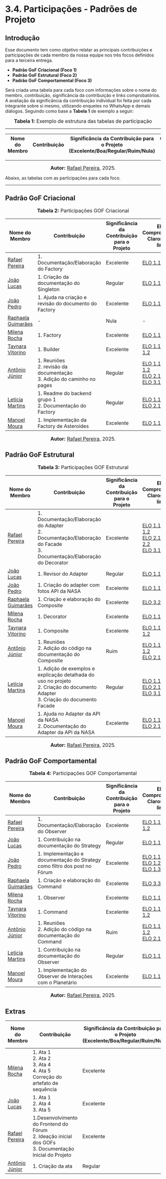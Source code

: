 # 3.4. Participações - Padrões de Projeto


## Introdução

Esse documento tem como objetivo relatar as principais contribuições e participações de cada membro da nossa equipe nos três focos definidos para a terceira entrega.

- **Padrão GoF Criacional (Foco 1)**
- **Padrão GoF Estrutural (Foco 2)**
- **Padrão GoF Comportamental (Foco 3)**


Será criada uma tabela para cada foco com informações sobre o nome do membro, contribuição, significância da contribuição e links comprobatórios. A avaliação da significância da contribuição individual foi feita por cada integrante sobre si mesmo, utilizando enquetes no WhatsApp e demais diálogos. Seguindo como base a **Tabela 1** de exemplo a seguir:

<font size="3"><p style="text-align: center"><b>Tabela 1:</b> Exemplo de estrutura das tabelas de participação</p></font>

---
|Nome do Membro | Contribuição | Significância da Contribuição para o Projeto (Excelente/Boa/Regular/Ruim/Nula) | Comprobatórios Claros (com link) |
|--|--|--|--|

---
<font size="3"><p style="text-align: center"><b>Autor:</b> [Rafael Pereira](https://github.com/rafgpereira), 2025.</p></font>

Abaixo, as tabelas com as participações para cada foco.

---


## Padrão GoF Criacional

<font size="3"><p style="text-align: center"><b>Tabela 2:</b> Participações GOF Criacional</p></font>

| Nome do Membro | Contribuição | Significância </br> da Contribuição </br> para o Projeto | Elos Comprobatórios Claros (com link) |
|--|--|--|--|
| [Rafael Pereira](https://github.com/rafgpereira) | 1. Documentação/Elaboração do Factory | Excelente | [ELO 1.1](/PadroesDeProjeto/1.Criacionais/3.1.1.Factory.md) | 
| [João Lucas](https://github.com/jlucasiqueira) | 1. Criação da documentação do Singleton| Regular                                                                        |[ELO 1.1](/PadroesDeProjeto/1.Criacionais/3.1.3.Singleton.md) |
| [João Pedro](https://github.com/JoaoPedrooSS) | 1. Ajuda na criação e revisão do documento do Factory | Excelente | [ELO 1.1](https://github.com/UnBArqDsw2025-1-Turma02/2025.1-T02-_G7_PlanetarioVirtual_Entrega_03/blob/main/docs/PadroesDeProjeto/1.Criacionais/3.1.1.Factory.md) </br> |
|  [Raphaela Guimarães](github.com/raphaiela)    | - |   Nula  |  - |
|  [Milena Rocha](https://github.com/milenafrocha)   | 1. Factory  </br>   |   Excelente  |  [ELO 1.1](https://unbarqdsw2025-1-turma02.github.io/2025.1-T02-_G7_PlanetarioVirtual_Entrega_03/#/./PadroesDeProjeto/1.Criacionais/3.1.1.Factory)|
|  [Taynara Vitorino](https://github.com/taybalau)    | 1. Builder |   Excelente  |  [ELO 1.1](https://unbarqdsw2025-1-turma02.github.io/2025.1-T02-_G7_PlanetarioVirtual_Entrega_03/#/./PadroesDeProjeto/1.Criacionais/3.1.2.Builder), [ELO 1.2](https://github.com/UnBArqDsw2025-1-Turma02/2025.1-T02-_G7_PlanetarioVirtual_Entrega_03/tree/main/projeto/grupo3) |
|  [Antônio Júnior](https://github.com/antonioleaojr)    | 1. Reuniões </br> 2. revisão da documentação  </br>  3. Adição do caminho no pages |   Regular  | [ELO 1.1](https://www.youtube.com/watch?v=RD2YNflO2QM), [ELO 1.2](https://www.youtube.com/watch?v=_qZXwUps-hg) </br> [ELO 2.1](https://unbarqdsw2025-1-turma02.github.io/2025.1-T02-_G7_PlanetarioVirtual_Entrega_03/#/./PadroesDeProjeto/1.Criacionais/3.1.2.Builder) </br> [ELO 3.1](https://github.com/UnBArqDsw2025-1-Turma02/2025.1-T02-_G7_PlanetarioVirtual_Entrega_03/commit/1053a38c9b7ab93a1a98a91720683a541fdab53e) |
| [Letícia Martins](https://github.com/leticiatmartins) | 1. Readme do backend grupo 1 </br> 2. Documentação do Factory | Regular                                                                        | [ELO 1.1](/projeto/grupo1/backend/README.md) </br> [ELO 2.1](/PadroesDeProjeto/1.Criacionais/3.1.1.Factory.md) |
| [Manoel Moura](https://github.com/manoelmoura) | 1. Implementação da Factory de Asteroides | Excelente | [ELO 1.1](https://github.com/UnBArqDsw2025-1-Turma02/2025.1-T02-_G7_PlanetarioVirtual_Entrega_03/blob/main/projeto/grupo2/home/index.html) </br> |


<font size="3"><p style="text-align: center"><b>Autor:</b> [Rafael Pereira](https://github.com/rafgpereira), 2025.</p></font>

## Padrão GoF Estrutural

<font size="3"><p style="text-align: center"><b>Tabela 3:</b> Participações GOF Estrutural</p></font>

| Nome do Membro | Contribuição | Significância </br> da Contribuição </br> para o Projeto | Elos Comprobatórios Claros (com link) |
|--|--|--|--|
| [Rafael Pereira](https://github.com/rafgpereira) | 1. Documentação/Elaboração do Adapter </br> 2. Documentação/Elaboração do Facade </br> 3. Documentação/Elaboração do Decorator | Excelente | [ELO 1.1](/PadroesDeProjeto/2.Estruturais/3.2.1Adapter.md), [ELO 1.2](https://github.com/UnBArqDsw2025-1-Turma02/2025.1-T02-_G7_PlanetarioVirtual_Entrega_03/blob/main/projeto/grupo1/frontend/src/services/apiAdapters.ts) </br> [ELO 2.1](/PadroesDeProjeto/2.Estruturais/3.2.3Facade.md), [ELO 2.2](https://github.com/UnBArqDsw2025-1-Turma02/2025.1-T02-_G7_PlanetarioVirtual_Entrega_03/blob/main/projeto/grupo1/frontend/src/services/api.ts)  </br> [ELO 3.1](/PadroesDeProjeto/2.Estruturais/3.2.2Decorator.md)| 
| [João Lucas](https://github.com/jlucasiqueira) | 1. Revisor do Adapter | Regular                                                                           | [ELO 1.1](/PadroesDeProjeto/2.Estruturais/3.2.1Adapter.md) |
| [João Pedro](https://github.com/JoaoPedrooSS)  | 1. Criação do adapter com fotos API da NASA | Excelente | [ELO 1.1](https://github.com/UnBArqDsw2025-1-Turma02/2025.1-T02-_G7_PlanetarioVirtual_Entrega_03/tree/main/projeto/grupo2/fotos)|
|  [Raphaela Guimarães](github.com/raphaiela)    | 1. Criação e elaboração do Composite |   Excelente  |  [ELO 3.2](https://github.com/UnBArqDsw2025-1-Turma02/2025.1-T02-_G7_PlanetarioVirtual_Entrega_03/blob/main/docs/PadroesDeProjeto/2.Estruturais/3.2.4Composite.md) |
|  [Milena Rocha](https://github.com/milenafrocha)   | 1. Decorator |   Excelente  |  [ELO 1.1]([link](https://unbarqdsw2025-1-turma02.github.io/2025.1-T02-_G7_PlanetarioVirtual_Entrega_03/#/./PadroesDeProjeto/2.Estruturais/3.2.2.Decorator.md))|
|  [Taynara Vitorino](https://github.com/taybalau)    | 1. Composite |   Excelente  |  [ELO 1.1](https://github.com/UnBArqDsw2025-1-Turma02/2025.1-T02-_G7_PlanetarioVirtual_Entrega_03/blob/main/docs/PadroesDeProjeto/2.Estruturais/3.2.4Composite.md), [ELO 1.2](https://github.com/UnBArqDsw2025-1-Turma02/2025.1-T02-_G7_PlanetarioVirtual_Entrega_03/tree/main/projeto/grupo3)  |
|  [Antônio Júnior](https://github.com/antonioleaojr)    | 1. Reuniões </br>  2. Adição do código na documentação do Composite |   Ruim  |  [ELO 1.1](https://www.youtube.com/watch?v=RD2YNflO2QM), [ELO 1.2](https://www.youtube.com/watch?v=_qZXwUps-hg) </br> [ELO 2.1](https://unbarqdsw2025-1-turma02.github.io/2025.1-T02-_G7_PlanetarioVirtual_Entrega_03/#/./PadroesDeProjeto/2.Estruturais/3.2.4Composite) |
| [Letícia Martins](https://github.com/leticiatmartins) | 1. Adição de exemplos e explicação detalhada do uso no projeto </br> 2. Criação do documento Adapter </br> 3. Criação do documento Facade | Regular                                                                           | [ELO 1.1](/PadroesDeProjeto/2.Estruturais/3.2.2Decorator.md) </br> [ELO 2.1](/PadroesDeProjeto/2.Estruturais/3.2.1Adapter.md) </br> [ELO 3.1](/PadroesDeProjeto/2.Estruturais/3.2.3Facade.md) |
| [Manoel Moura](https://github.com/manoelmoura) | 1. Ajuda no Adapter da API da NASA </br> 2. Documentação do Adapter da API da NASA | Excelente | [ELO 1.1](https://github.com/UnBArqDsw2025-1-Turma02/2025.1-T02-_G7_PlanetarioVirtual_Entrega_03/tree/main/projeto/grupo2/fotos) </br> [ELO 2.1](https://unbarqdsw2025-1-turma02.github.io/2025.1-T02-_G7_PlanetarioVirtual_Entrega_03/#/./PadroesDeProjeto/2.Estruturais/3.2.1Adapter) |



<font size="3"><p style="text-align: center"><b>Autor:</b> [Rafael Pereira](https://github.com/rafgpereira), 2025.</p></font>

## Padrão GoF Comportamental


<font size="3"><p style="text-align: center"><b>Tabela 4:</b> Participações GOF Comportamental</p></font>

| Nome do Membro | Contribuição | Significância </br> da Contribuição </br> para o Projeto | Elos Comprobatórios Claros (com link) |
|--|--|--|--|
| [Rafael Pereira](https://github.com/rafgpereira) | 1. Documentação/Elaboração do Observer | Excelente | [ELO 1.1](/PadroesDeProjeto/3.Comportamentais/3.3.1Observer.md), [ELO 1.2](https://github.com/UnBArqDsw2025-1-Turma02/2025.1-T02-_G7_PlanetarioVirtual_Entrega_03/blob/main/projeto/grupo1/frontend/src/contexts/AuthContext.tsx)| 
| [João Lucas](https://github.com/jlucasiqueira) | 1. Contribuição na documentação do Strategy        | Regular                                                                        | [ELO 1.1](/PadroesDeProjeto/3.Comportamentais/3.3.2Strategy.md)        |
| [João Pedro](https://github.com/JoaoPedrooSS) | 1. Implementação e documentação do Strategy como filtro dos post no Fórum | Excelente | [ELO 1.1](https://github.com/UnBArqDsw2025-1-Turma02/2025.1-T02-_G7_PlanetarioVirtual_Entrega_03/blob/main/projeto/grupo1/frontend/src/components/forum/PostList.tsx) <br>  [ELO 1.2](https://github.com/UnBArqDsw2025-1-Turma02/2025.1-T02-_G7_PlanetarioVirtual_Entrega_03/tree/main/projeto/grupo1/frontend/src/app/lib) <br> [ELO 1.3](https://github.com/UnBArqDsw2025-1-Turma02/2025.1-T02-_G7_PlanetarioVirtual_Entrega_03/blob/main/docs/PadroesDeProjeto/3.Comportamentais/3.3.2Strategy.md)|
|  [Raphaela Guimarães](github.com/raphaiela)    | 1. Criação e elaboração do Command |   Excelente  |  [ELO 3.3](https://github.com/UnBArqDsw2025-1-Turma02/2025.1-T02-_G7_PlanetarioVirtual_Entrega_03/blob/main/docs/PadroesDeProjeto/3.Comportamentais/3.3.2Command.md)|
| [Milena Rocha](https://github.com/milenafrocha)    | 1. Observer |   Excelente  |  [ELO 1.1]([link](https://unbarqdsw2025-1-turma02.github.io/2025.1-T02-_G7_PlanetarioVirtual_Entrega_03/#/./PadroesDeProjeto/3.Comportamentais/3.3.1Observer)) |
|  [Taynara Vitorino](https://github.com/taybalau)    | 1. Command |   Excelente  |  [ELO 1.1](https://github.com/UnBArqDsw2025-1-Turma02/2025.1-T02-_G7_PlanetarioVirtual_Entrega_03/blob/main/docs/PadroesDeProjeto/3.Comportamentais/3.3.2Command.md), [ELO 1.2](https://github.com/UnBArqDsw2025-1-Turma02/2025.1-T02-_G7_PlanetarioVirtual_Entrega_03/tree/main/projeto/grupo3) |
|  [Antônio Júnior](https://github.com/antonioleaojr)    | 1. Reuniões  </br>  2. Adição do código na documentação do Command |   Ruim  |  [ELO 1.1](https://www.youtube.com/watch?v=RD2YNflO2QM), [ELO 1.2](https://www.youtube.com/watch?v=_qZXwUps-hg) </br> [ELO 2.1](https://unbarqdsw2025-1-turma02.github.io/2025.1-T02-_G7_PlanetarioVirtual_Entrega_03/#/./PadroesDeProjeto/3.Comportamentais/3.3.3Command)|
| [Letícia Martins](https://github.com/leticiatmartins) | 1. Contribuição na documentação do Observer        | Regular                                                                        | [ELO 1.1](/PadroesDeProjeto/3.Comportamentais/3.3.GoFsComportamentais.md)        |
| [Manoel Moura](https://github.com/manoelmoura) | 1. Implementação do Observer de Interações com o Planetário | Excelente | [ELO 1.1](https://github.com/UnBArqDsw2025-1-Turma02/2025.1-T02-_G7_PlanetarioVirtual_Entrega_03/blob/main/projeto/grupo2/home/index.html) |

<font size="3"><p style="text-align: center"><b>Autor:</b> [Rafael Pereira](https://github.com/rafgpereira), 2025.</p></font>


## Extras

| Nome do Membro | Contribuição | Significância da Contribuição para o Projeto (Excelente/Boa/Regular/Ruim/Nula) | Elos Comprobatórios Claros (com link) |
|----------------|--------------|--------------------------------------------------------------------------------|---------------------------------------|
| [Milena Rocha](https://github.com/milenafrocha)    | 1. Ata 1 </br>  2. Ata 2 </br> 3. Ata 4 </br>  4. Ata 5 </br> Correção do artefato de sequência |   Excelente  |  [ELO 1.1]([link](https://unbarqdsw2025-1-turma02.github.io/2025.1-T02-_G7_PlanetarioVirtual_Entrega_03/#/./PadroesDeProjeto/5.Extra/Atas/ata1)), [ELO 1.2]([link](https://unbarqdsw2025-1-turma02.github.io/2025.1-T02-_G7_PlanetarioVirtual_Entrega_03/#/./PadroesDeProjeto/5.Extra/Atas/ata2)) </br> [ELO 1.3]([link](https://unbarqdsw2025-1-turma02.github.io/2025.1-T02-_G7_PlanetarioVirtual_Entrega_03/#/./PadroesDeProjeto/5.Extra/Atas/ata4)) </br> [ELO 1.4]([link](https://unbarqdsw2025-1-turma02.github.io/2025.1-T02-_G7_PlanetarioVirtual_Entrega_03/#/./PadroesDeProjeto/5.Extra/Atas/ata5))  </br> [ELO 2.1]([[link](https://unbarqdsw2025-1-turma02.github.io/2025.1-T02-_G7_PlanetarioVirtual_Entrega_03/#/./PadroesDeProjeto/5.Extra/Atas/ata5)](https://unbarqdsw2025-1-turma02.github.io/2025.1-T02-_G7_PlanetarioVirtual_Entrega_03/#/./PadroesDeProjeto/5.Extra/Correcoes/estatico))|
| [João Lucas](https://github.com/jlucasiqueira)    | 1. Ata 1 </br>    2. Ata 4 </br>  3. Ata 5   |   Excelente  |  [ELO 1.1]([link](https://unbarqdsw2025-1-turma02.github.io/2025.1-T02-_G7_PlanetarioVirtual_Entrega_03/#/./PadroesDeProjeto/5.Extra/Atas/ata1)), </br> [ELO 1.2]([link](https://unbarqdsw2025-1-turma02.github.io/2025.1-T02-_G7_PlanetarioVirtual_Entrega_03/#/./PadroesDeProjeto/5.Extra/Atas/ata4)) </br> [ELO 1.3]([link](https://unbarqdsw2025-1-turma02.github.io/2025.1-T02-_G7_PlanetarioVirtual_Entrega_03/#/./PadroesDeProjeto/5.Extra/Atas/ata5)) |
| [Rafael Pereira](https://github.com/rafgpereira) | 1.Desenvolvimento do Frontend do Fórum </br> 2. Ideação inicial dos GOFs </br> 3. Documentação Inicial do Projeto | Excelente | [ELO 1.1](https://2025-1-t02-g7-planetario-virtual-en.vercel.app/), [ELO 1.2](https://github.com/UnBArqDsw2025-1-Turma02/2025.1-T02-_G7_PlanetarioVirtual_Entrega_03/tree/main/projeto/grupo1/frontend), [ELO 1.3](https://github.com/UnBArqDsw2025-1-Turma02/2025.1-T02-_G7_PlanetarioVirtual_Entrega_03/commits/main/projeto/grupo1/frontend)| 
|  [Antônio Júnior](https://github.com/antonioleaojr)    | 1. Criação da ata |   Regular  |  [ELO 1.1](https://unbarqdsw2025-1-turma02.github.io/2025.1-T02-_G7_PlanetarioVirtual_Entrega_03/#/./PadroesDeProjeto/5.Extra/Atas/ata3)|